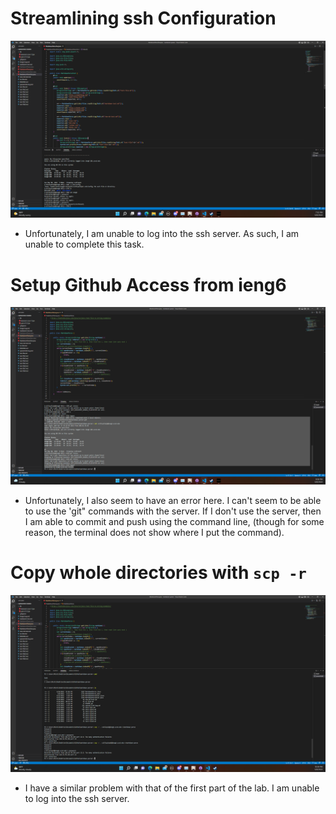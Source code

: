 # Streamlining ssh Configuration
![First error](sshConfigError.png)
- Unfortunately, I am unable to log into the ssh server. As such, I am unable to complete this task. 

# Setup Github Access from ieng6
![Second Error](githubServerError.png)
- Unfortunately, I also seem to have an error here. I can't seem to be able to use the 'git" commands with the server. If I don't use the server, then I am able to commit and push using the command line, (though for some reason, the terminal does not show where I put the command).

# Copy whole directories with `scp -r`
![Third Error](scpServerError.png)
- I have a similar problem with that of the first part of the lab. I am  unable to log into the ssh server.

